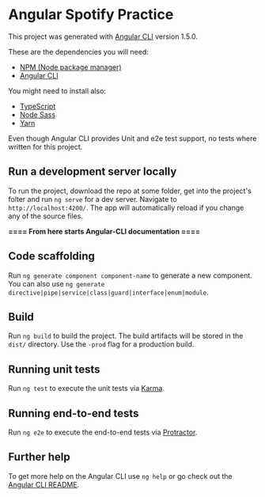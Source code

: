 # Angular Spotify Practice

This project was generated with [Angular CLI](https://github.com/angular/angular-cli) version 1.5.0.

These are the dependencies you will need:
* [NPM (Node package manager)](https://nodejs.org/es/download)
* [Angular CLI](https://cli.angular.io/)

You might need to install also:
* [TypeScript](https://www.typescriptlang.org/)
* [Node Sass](https://github.com/sass/node-sass)
* [Yarn](https://yarnpkg.com/en/)

Even though Angular CLI provides Unit and e2e test support, no tests where written for this project.

## Run a development server locally

To run the project, download the repo at some folder, get into the project's folter and run `ng serve` for a dev server. Navigate to `http://localhost:4200/`. The app will automatically reload if you change any of the source files.

**==== From here starts Angular-CLI documentation ====**

## Code scaffolding

Run `ng generate component component-name` to generate a new component. You can also use `ng generate directive|pipe|service|class|guard|interface|enum|module`.

## Build

Run `ng build` to build the project. The build artifacts will be stored in the `dist/` directory. Use the `-prod` flag for a production build.

## Running unit tests

Run `ng test` to execute the unit tests via [Karma](https://karma-runner.github.io).

## Running end-to-end tests

Run `ng e2e` to execute the end-to-end tests via [Protractor](http://www.protractortest.org/).

## Further help

To get more help on the Angular CLI use `ng help` or go check out the [Angular CLI README](https://github.com/angular/angular-cli/blob/master/README.md).
